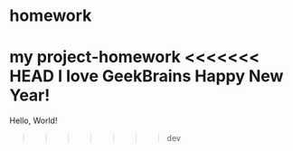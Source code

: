 # homework
my project-homework
<<<<<<< HEAD
I love GeekBrains
Happy New Year!
=======
Hello, World!
>>>>>>> dev
